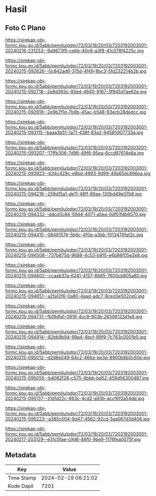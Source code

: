 # Hasil

## Foto C Plano

https://sirekap-obj-formc.kpu.go.id/5abb/pemilu/pdpr/72/03/19/20/03/7203192003001-20240216-231253--9a9673f5-cebb-40c6-a3f8-41c078f4225c.jpg

https://sirekap-obj-formc.kpu.go.id/5abb/pemilu/pdpr/72/03/19/20/03/7203192003001-20240215-092626--0c842ad6-315d-4f49-8bc3-5fd232214b2b.jpg

https://sirekap-obj-formc.kpu.go.id/5abb/pemilu/pdpr/72/03/19/20/03/7203192003001-20240215-092718--2e8d393c-93ed-4640-9167-3f945d7ae62e.jpg

https://sirekap-obj-formc.kpu.go.id/5abb/pemilu/pdpr/72/03/19/20/03/7203192003001-20240215-092919--2e9b7f1d-7b9b-45ac-b548-93ecb28dedcc.jpg

https://sirekap-obj-formc.kpu.go.id/5abb/pemilu/pdpr/72/03/19/20/03/7203192003001-20240215-093115--baaa3b51-1a71-438f-83a2-94585907733a.jpg

https://sirekap-obj-formc.kpu.go.id/5abb/pemilu/pdpr/72/03/19/20/03/7203192003001-20240215-093207--17ffb306-7d96-49f6-95ea-6ccd97614e8a.jpg

https://sirekap-obj-formc.kpu.go.id/5abb/pemilu/pdpr/72/03/19/20/03/7203192003001-20240215-093923--b34c429c-e8bd-4993-9d99-49a65dc666ea.jpg

https://sirekap-obj-formc.kpu.go.id/5abb/pemilu/pdpr/72/03/19/20/03/7203192003001-20240215-094219--259d15a1-de11-48ff-89ae-130bd49e07b8.jpg

https://sirekap-obj-formc.kpu.go.id/5abb/pemilu/pdpr/72/03/19/20/03/7203192003001-20240215-094332--ddcd3c84-59d4-4071-a5ea-0df51f4b6570.jpg

https://sirekap-obj-formc.kpu.go.id/5abb/pemilu/pdpr/72/03/19/20/03/7203192003001-20240215-094415--08481574-5b6c-4f0e-a3bb-1013470faf2c.jpg

https://sirekap-obj-formc.kpu.go.id/5abb/pemilu/pdpr/72/03/19/20/03/7203192003001-20240215-094508--737b875d-9688-4c53-b915-e6b86f05e2e8.jpg

https://sirekap-obj-formc.kpu.go.id/5abb/pemilu/pdpr/72/03/19/20/03/7203192003001-20240215-094602--ccaab37a-6241-4157-8685-7600cb805a80.jpg

https://sirekap-obj-formc.kpu.go.id/5abb/pemilu/pdpr/72/03/19/20/03/7203192003001-20240215-094651--a2fa12f6-0a80-4aad-adc7-8ced3e502ce0.jpg

https://sirekap-obj-formc.kpu.go.id/5abb/pemilu/pdpr/72/03/19/20/03/7203192003001-20240215-094731--fb19dfa1-0918-4cc9-903b-2659812341e8.jpg

https://sirekap-obj-formc.kpu.go.id/5abb/pemilu/pdpr/72/03/19/20/03/7203192003001-20240215-094914--82bb9b94-99a4-4bcf-89f9-7c763c0001b0.jpg

https://sirekap-obj-formc.kpu.go.id/5abb/pemilu/pdpr/72/03/19/20/03/7203192003001-20240215-095012--d2d8e049-64c2-466a-be3d-8900b6b0c60e.jpg

https://sirekap-obj-formc.kpu.go.id/5abb/pemilu/pdpr/72/03/19/20/03/7203192003001-20240215-095055--b4062f26-c575-4bbb-bd52-459d56300487.jpg

https://sirekap-obj-formc.kpu.go.id/5abb/pemilu/pdpr/72/03/19/20/03/7203192003001-20240215-095137--31d1d22c-863c-4cd2-a93b-accf6f0a54dd.jpg

https://sirekap-obj-formc.kpu.go.id/5abb/pemilu/pdpr/72/03/19/20/03/7203192003001-20240215-095223--a385c004-9d47-4562-92cd-5aa067d3d406.jpg

https://sirekap-obj-formc.kpu.go.id/5abb/pemilu/pdpr/72/03/19/20/03/7203192003001-20240217-203129--e31c5fae-c9d6-46f0-9be9-1176fea0075f.jpg


## Metadata

| Key        | Value               |
| ---------- | ------------------- |
| Time Stamp | 2024-02-19 06:21:02 |
| Kode Dapil | 7201                |



